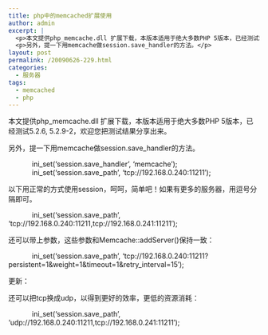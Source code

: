 ```yaml
---
title: php中的memcached扩展使用
author: admin
excerpt: |
  <p>本文提供php_memcache.dll 扩展下载，本版本适用于绝大多数PHP 5版本，已经测试5.2.6, 5.2.9-2，欢迎您把测试结果分享出来。</p>
  <p>另外，提一下用memcache做session.save_handler的方法。</p>
layout: post
permalink: /20090626-229.html
categories:
  - 服务器
tags:
  - memcached
  - php
---
```

本文提供php_memcache.dll 扩展下载，本版本适用于绝大多数PHP 5版本，已经测试5.2.6, 5.2.9-2，欢迎您把测试结果分享出来。

另外，提一下用memcache做session.save_handler的方法。

&nbsp;&nbsp;&nbsp; &nbsp;&nbsp;&nbsp; &nbsp;&nbsp;&nbsp; ini\_set(&#8216;session.save\_handler&#8217;, &#8216;memcache&#8217;);  
&nbsp;&nbsp;&nbsp; &nbsp;&nbsp;&nbsp; &nbsp;&nbsp;&nbsp; ini\_set(&#8216;session.save\_path&#8217;, &#8216;tcp://192.168.0.240:11211&#8242;);

以下用正常的方式使用session，呵呵，简单吧！如果有更多的服务器，用逗号分隔即可。

&nbsp;&nbsp;&nbsp; &nbsp;&nbsp;&nbsp; &nbsp;&nbsp;&nbsp; ini\_set(&#8216;session.save\_path&#8217;, &#8216;tcp://192.168.0.240:11211,tcp://192.168.0.241:11211&#8242;);

还可以带上参数，这些参数和Memcache::addServer()保持一致：

&nbsp;&nbsp;&nbsp; &nbsp;&nbsp;&nbsp; &nbsp;&nbsp;&nbsp; ini\_set(&#8216;session.save\_path&#8217;, &#8216;tcp://192.168.0.240:11211?persistent=1&weight=1&timeout=1&retry_interval=15&#8242;);

更新：

还可以把tcp换成udp，以得到更好的效率，更低的资源消耗：

&nbsp;&nbsp;&nbsp; &nbsp;&nbsp;&nbsp; &nbsp;&nbsp;&nbsp; ini\_set(&#8216;session.save\_path&#8217;, &#8216;udp://192.168.0.240:11211,tcp://192.168.0.241:11211&#8242;);